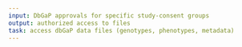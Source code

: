 ```yaml
---
input: DbGaP approvals for specific study-consent groups
output: authorized access to files
task: access dbGaP data files (genotypes, phenotypes, metadata)
---
```

